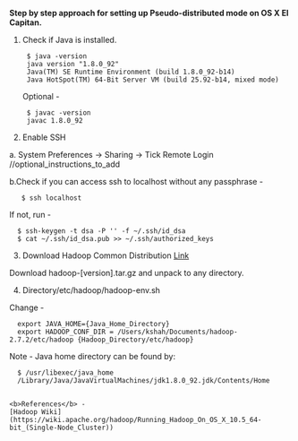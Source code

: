 <b> Step by step approach for setting up Pseudo-distributed mode on OS X El Capitan. </b>

1. Check if Java is installed. 

        $ java -version
        java version "1.8.0_92"
        Java(TM) SE Runtime Environment (build 1.8.0_92-b14)
        Java HotSpot(TM) 64-Bit Server VM (build 25.92-b14, mixed mode)

    Optional - 

        $ javac -version
        javac 1.8.0_92

2. Enable SSH 

  a. System Preferences -> Sharing -> Tick Remote Login 
  //optional_instructions_to_add

  b.Check if you can access ssh to localhost without any passphrase - 
  
       $ ssh localhost

  If not, run - 

      $ ssh-keygen -t dsa -P '' -f ~/.ssh/id_dsa
      $ cat ~/.ssh/id_dsa.pub >> ~/.ssh/authorized_keys

3. Download Hadoop Common Distribution [Link](http://www.apache.org/dyn/closer.cgi/hadoop/common/) 
  
  Download hadoop-[version].tar.gz and unpack to any directory. 

4. Directory/etc/hadoop/hadoop-env.sh 

  Change - 
  
      export JAVA_HOME={Java_Home_Directory} 
      export HADOOP_CONF_DIR = /Users/kshah/Documents/hadoop-2.7.2/etc/hadoop {Hadoop_Directory/etc/hadoop}
  
  Note - Java home directory can be found by: 
  
      $ /usr/libexec/java_home
      /Library/Java/JavaVirtualMachines/jdk1.8.0_92.jdk/Contents/Home

  
    <b>References</b> - 
    [Hadoop Wiki](https://wiki.apache.org/hadoop/Running_Hadoop_On_OS_X_10.5_64-bit_(Single-Node_Cluster))
